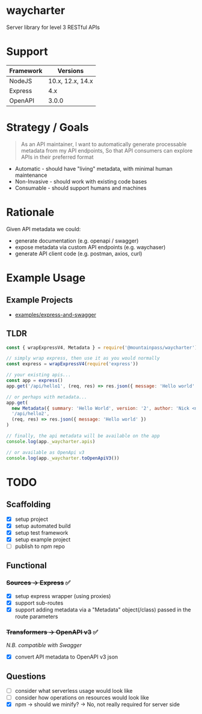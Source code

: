 # waycharter

Server library for level 3 RESTful APIs

# Support

| Framework | Versions         |
| --------- | ---------------- |
| NodeJS    | 10.x, 12.x, 14.x |
| Express   | 4.x              |
| OpenAPI   | 3.0.0            |

# Strategy / Goals

> As an API maintainer,
> I want to automatically generate processable metadata from my API endpoints,
> So that API consumers can explore APIs in their preferred format

- Automatic - should have "living" metadata, with minimal human maintenance
- Non-Invasive - should work with existing code bases
- Consumable - should support humans and machines

# Rationale

Given API metadata we could:

- generate documentation (e.g. openapi / swagger)
- expose metadata via custom API endpoints (e.g. waychaser)
- generate API client code (e.g. postman, axios, curl)

# Example Usage

## Example Projects

- [examples/express-and-swagger](examples/express-and-swagger)

## TLDR

```javascript
const { wrapExpressV4, Metadata } = require('@mountainpass/waycharter')

// simply wrap express, then use it as you would normally
const express = wrapExpressV4(require('express'))

// your existing apis...
const app = express()
app.get('/api/hello1', (req, res) => res.json({ message: 'Hello world' }))

// or perhaps with metadata...
app.get(
  new Metadata({ summary: 'Hello World', version: '2', author: 'Nick <nick@foo.bar>', tags: ['awesome'] }),
  '/api/hello2',
  (req, res) => res.json({ message: 'Hello world' })
)

// finally, the api metadata will be available on the app
console.log(app._waycharter.apis)

// or available as OpenApi v3
console.log(app._waycharter.toOpenApiV3())
```

# TODO

## Scaffolding

- [x] setup project
- [x] setup automated build
- [x] setup test framework
- [x] setup example project
- [ ] publish to npm repo

## Functional

### ~~Sources -> Express~~ :white_check_mark:

- [x] setup express wrapper (using proxies)
- [x] support sub-routes
- [x] support adding metadata via a "Metadata" object(/class) passed in the route parameters

### ~~Transformers -> OpenAPI v3~~ :white_check_mark:

_N.B. compatible with Swagger_

- [x] convert API metadata to OpenAPI v3 json

## Questions

- [ ] consider what serverless usage would look like
- [ ] consider how operations on resources would look like
- [x] npm -> should we minify? -> No, not really required for server side
